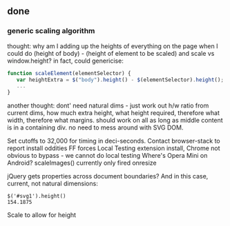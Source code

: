 
## done

### generic scaling algorithm

thought: why am I adding up the heights of everything on the page when I could do (height of body) - (height of element to be scaled) and scale vs window.height?
in fact, could genericise:

```js
function scaleElement(elementSelector) {
   var heightExtra = $("body").height() - $(elementSelector).height();
   ...
}
```

another thought: dont' need natural dims - just work out h/w ratio from current dims, how much extra height, what height required, therefore what width, therefore what margins. should work on all as long as middle content is in a containing div. no need to mess around with SVG DOM.


Set cutoffs to 32,000 for timing in deci-seconds.
Contact browser-stack to report install oddities
    FF forces Local Testing extension install, Chrome not obvious to bypass - we cannot do local testing
    Where's Opera Mini on Android?
scaleImages() currently only fired onresize

jQuery gets properties across document boundaries? And in this case, current, not natural dimensions:

    $('#svg1').height()
    154.1875

Scale to allow for height